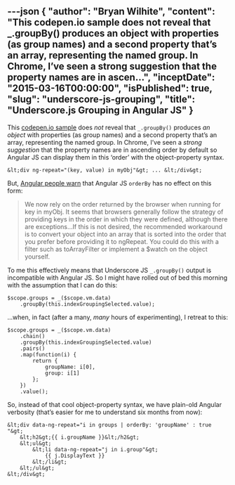 ---json
{
  "author": "Bryan Wilhite",
  "content": "This codepen.io sample does not reveal that _.groupBy() produces an object with properties (as group names) and a second property that’s an array, representing the named group. In Chrome, I’ve seen a strong suggestion that the property names are in ascen...",
  "inceptDate": "2015-03-16T00:00:00",
  "isPublished": true,
  "slug": "underscore-js-grouping",
  "title": "Underscore.js Grouping in Angular JS"
}
---

This [codepen.io sample](http://codepen.io/rasx/pen/BjCkH) does *not* reveal that `_.groupBy()` produces *an object* with properties (as group names) and a second property that’s an array, representing the named group. In Chrome, I’ve seen a *strong suggestion* that the property names are in ascending order by default so Angular JS can display them in this ‘order’ with the object-property syntax.

    &lt;div ng-repeat="(key, value) in myObj"&gt; ... &lt;/div&gt;

But, [Angular people warn](https://docs.angularjs.org/api/ng/directive/ngRepeat) that Angular JS `orderBy` has no effect on this form:
<blockquote>

We now rely on the order returned by the browser when running for key in myObj. It seems that browsers generally follow the strategy of providing keys in the order in which they were defined, although there are exceptions…If this is not desired, the recommended workaround is to convert your object into an array that is sorted into the order that you prefer before providing it to ngRepeat. You could do this with a filter such as toArrayFilter or implement a $watch on the object yourself.
</blockquote>

To me this effectively means that Underscore JS `_.groupBy()` output is incompatible with Angular JS. So I might have rolled out of bed this morning with the assumption that I can do this:

    $scope.groups = _($scope.vm.data)
        .groupBy(this.indexGroupingSelected.value);

…when, in fact (after a many, *many* hours of experimenting), I retreat to this:

    $scope.groups = _($scope.vm.data)
        .chain()
        .groupBy(this.indexGroupingSelected.value)
        .pairs()
        .map(function(i) {
            return {
                groupName: i[0],
                group: i[1]
            };
        })
        .value();

So, instead of that cool object-property syntax, we have plain-old Angular verbosity (that’s easier for me to understand six months from now):

    &lt;div data-ng-repeat="i in groups | orderBy: 'groupName' : true "&gt;
        &lt;h2&gt;{{ i.groupName }}&lt;/h2&gt;
        &lt;ul&gt;
            &lt;li data-ng-repeat="j in i.group"&gt;
                {{ j.DisplayText }}
            &lt;/li&gt;
        &lt;/ul&gt;
    &lt;/div&gt;

